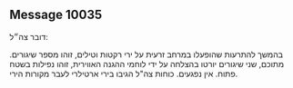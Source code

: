 ## Message 10035

דובר צה״ל:

בהמשך להתרעות שהופעלו במרחב זרעית על ירי רקטות וטילים, זוהו מספר שיגורים. מתוכם, שני שיגורים יורטו בהצלחה על ידי לוחמי ההגנה האווירית, זוהו נפילות בשטח פתוח. אין נפגעים.
כוחות צה"ל הגיבו בירי ארטילרי לעבר מקורות הירי.

